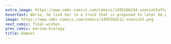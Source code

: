 ```yaml
---
extra_image: https://www.smbc-comics.com/comics/1495566244-soonish5after.png
hovertext: Worse, he tied her to a track that is proposed to later be part of a high speed rail line that is currently being studied.
image: https://www.smbc-comics.com/comics/1495566212-soonish5.png
next_comic: final-wishes
prev_comic: marine-biology
title: Damsel
---
```


